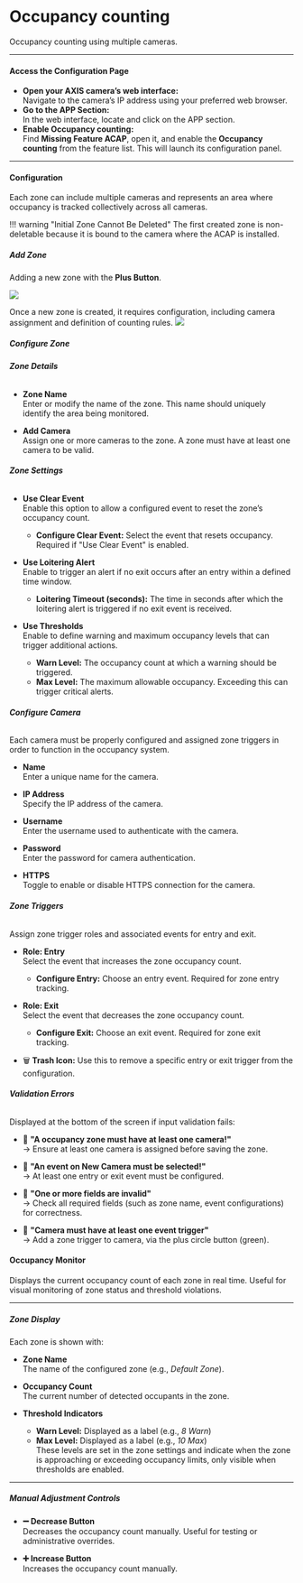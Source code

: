# Occupancy counting

Occupancy counting using multiple cameras.

---

#### Access the Configuration Page

- **Open your AXIS camera’s web interface:**  
  Navigate to the camera’s IP address using your preferred web browser.
- **Go to the APP Section:**  
  In the web interface, locate and click on the APP section.
- **Enable Occupancy counting:**  
  Find **Missing Feature ACAP**, open it, and enable the **Occupancy counting** from the feature list. This will launch its configuration panel.

---

#### Configuration

Each zone can include multiple cameras and represents an area where occupancy is tracked collectively across all cameras.

!!! warning "Initial Zone Cannot Be Deleted" 
    The first created zone is non-deletable because it is bound to the camera where the ACAP is installed.

##### Add Zone

Adding a new zone with the **Plus Button**.

![](images/addzone.PNG)

Once a new zone is created, it requires configuration, including camera assignment and definition of counting rules.
![](images/newzone.PNG)

##### Configure Zone

###### **Zone Details**

- **Zone Name**  
  Enter or modify the name of the zone. This name should uniquely identify the area being monitored.

- **Add Camera**  
  Assign one or more cameras to the zone. A zone must have at least one camera to be valid.

###### **Zone Settings**

- **Use Clear Event**  
  Enable this option to allow a configured event to reset the zone’s occupancy count.  
  - **Configure Clear Event:** Select the event that resets occupancy. Required if "Use Clear Event" is enabled.

- **Use Loitering Alert**  
  Enable to trigger an alert if no exit occurs after an entry within a defined time window.  
  - **Loitering Timeout (seconds):** The time in seconds after which the loitering alert is triggered if no exit event is received.

- **Use Thresholds**  
  Enable to define warning and maximum occupancy levels that can trigger additional actions.  
  - **Warn Level:** The occupancy count at which a warning should be triggered.  
  - **Max Level:** The maximum allowable occupancy. Exceeding this can trigger critical alerts.
  
###### **Configure Camera**

Each camera must be properly configured and assigned zone triggers in order to function in the occupancy system.

- **Name**  
  Enter a unique name for the camera.

- **IP Address**  
  Specify the IP address of the camera.

- **Username**  
  Enter the username used to authenticate with the camera.

- **Password**  
  Enter the password for camera authentication.

- **HTTPS**  
  Toggle to enable or disable HTTPS connection for the camera.


###### **Zone Triggers**

Assign zone trigger roles and associated events for entry and exit.

- **Role: Entry**  
  Select the event that increases the zone occupancy count.  
  - **Configure Entry:** Choose an entry event. Required for zone entry tracking.

- **Role: Exit**  
  Select the event that decreases the zone occupancy count.  
  - **Configure Exit:** Choose an exit event. Required for zone exit tracking.

- 🗑️ **Trash Icon:** Use this to remove a specific entry or exit trigger from the configuration.

###### **Validation Errors**

Displayed at the bottom of the screen if input validation fails:

- 🔴 **"A occupancy zone must have at least one camera!"**  
  → Ensure at least one camera is assigned before saving the zone.

- 🔴 **"An event on New Camera must be selected!"**  
  → At least one entry or exit event must be configured.

- 🔴 **"One or more fields are invalid"**  
  → Check all required fields (such as zone name, event configurations) for correctness.

- 🔴 **"Camera must have at least one event trigger"**  
  → Add a zone trigger to camera, via the plus circle button (green).

#### Occupancy Monitor

Displays the current occupancy count of each zone in real time. Useful for visual monitoring of zone status and threshold violations.

---

##### **Zone Display**

Each zone is shown with:

- **Zone Name**  
  The name of the configured zone (e.g., *Default Zone*).

- **Occupancy Count**  
  The current number of detected occupants in the zone.

- **Threshold Indicators**  
    - **Warn Level:** Displayed as a label (e.g., *8 Warn*)  
    - **Max Level:** Displayed as a label (e.g., *10 Max*)  
    These levels are set in the zone settings and indicate when the zone is approaching or exceeding occupancy limits, only visible when thresholds are enabled.

---

##### **Manual Adjustment Controls**

- **➖ Decrease Button**  
  Decreases the occupancy count manually. Useful for testing or administrative overrides.

- **➕ Increase Button**  
  Increases the occupancy count manually.

